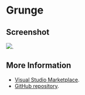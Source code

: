 # Grunge



## Screenshot
![](https://raw.githubusercontent.com/gerane/VSCodeThemes/master/gerane.Theme-Grunge/screenshot.png).


## More Information
* [Visual Studio Marketplace](https://marketplace.visualstudio.com/items/gerane.Theme-Grunge).
* [GitHub repository](https://github.com/gerane/VSCodeThemes).
